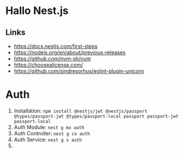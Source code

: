 # Hallo Nest.js

## Links
- https://docs.nestjs.com/first-steps
- https://nodejs.org/en/about/previous-releases
- https://github.com/nvm-sh/nvm
- https://choosealicense.com/
- https://github.com/sindresorhus/eslint-plugin-unicorn

# Auth
1. Installation: `npm install @nestjs/jwt @nestjs/passport @types/passport-jwt @types/passport-local passport passport-jwt passport-local`
2. Auth Module: `nest g mo auth`
3. Auth Controller: `nest g co auth`
4. Auth Service: `nest g s auth`
5. 